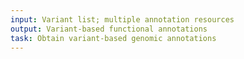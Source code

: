 ```yaml
---
input: Variant list; multiple annotation resources
output: Variant-based functional annotations
task: Obtain variant-based genomic annotations
---
```

